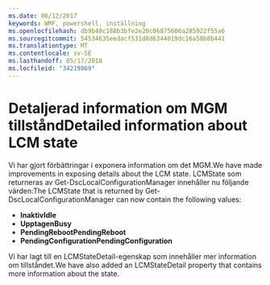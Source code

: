 ```yaml
---
ms.date: 06/12/2017
keywords: WMF, powershell, inställning
ms.openlocfilehash: db9b48c188b3bfe2e20c06875606a285922f55a6
ms.sourcegitcommit: 54534635eedacf531d8d6344019dc16a50b8b441
ms.translationtype: MT
ms.contentlocale: sv-SE
ms.lasthandoff: 05/17/2018
ms.locfileid: "34219869"
---
```

# <a name="detailed-information-about-lcm-state"></a><span data-ttu-id="c94c6-102">Detaljerad information om MGM tillstånd</span><span class="sxs-lookup"><span data-stu-id="c94c6-102">Detailed information about LCM state</span></span>

<span data-ttu-id="c94c6-103">Vi har gjort förbättringar i exponera information om det MGM.</span><span class="sxs-lookup"><span data-stu-id="c94c6-103">We have made improvements in exposing details about the LCM state.</span></span> <span data-ttu-id="c94c6-104">LCMState som returneras av Get-DscLocalConfigurationManager innehåller nu följande värden:</span><span class="sxs-lookup"><span data-stu-id="c94c6-104">The LCMState that is returned by Get-DscLocalConfigurationManager can now contain the following values:</span></span>

* <span data-ttu-id="c94c6-105">**Inaktiv**</span><span class="sxs-lookup"><span data-stu-id="c94c6-105">**Idle**</span></span>
* <span data-ttu-id="c94c6-106">**Upptagen**</span><span class="sxs-lookup"><span data-stu-id="c94c6-106">**Busy**</span></span>
* <span data-ttu-id="c94c6-107">**PendingReboot**</span><span class="sxs-lookup"><span data-stu-id="c94c6-107">**PendingReboot**</span></span>
* <span data-ttu-id="c94c6-108">**PendingConfiguration**</span><span class="sxs-lookup"><span data-stu-id="c94c6-108">**PendingConfiguration**</span></span>

<span data-ttu-id="c94c6-109">Vi har lagt till en LCMStateDetail-egenskap som innehåller mer information om tillståndet.</span><span class="sxs-lookup"><span data-stu-id="c94c6-109">We have also added an LCMStateDetail property that contains more information about the state.</span></span>
